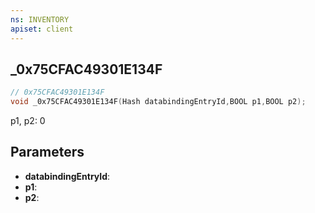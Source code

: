 ```yaml
---
ns: INVENTORY
apiset: client
---
```

## _0x75CFAC49301E134F

```c
// 0x75CFAC49301E134F
void _0x75CFAC49301E134F(Hash databindingEntryId,BOOL p1,BOOL p2);
```

p1, p2: 0

## Parameters
* **databindingEntryId**:
* **p1**:
* **p2**:



